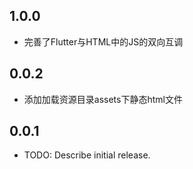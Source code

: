 
## 1.0.0 

* 完善了Flutter与HTML中的JS的双向互调

## 0.0.2

* 添加加载资源目录assets下静态html文件

## 0.0.1

* TODO: Describe initial release.
